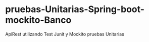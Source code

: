 # pruebas-Unitarias-Spring-boot-mockito-Banco
ApiRest utilizando Test Junit y Mockito pruebas Unitarias
